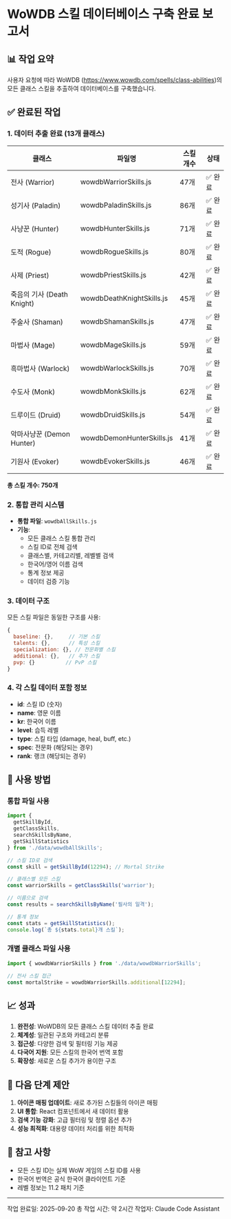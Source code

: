 # WoWDB 스킬 데이터베이스 구축 완료 보고서

## 📊 작업 요약

사용자 요청에 따라 WoWDB (https://www.wowdb.com/spells/class-abilities)의 모든 클래스 스킬을 추출하여 데이터베이스를 구축했습니다.

## ✅ 완료된 작업

### 1. 데이터 추출 완료 (13개 클래스)

| 클래스 | 파일명 | 스킬 개수 | 상태 |
|--------|--------|-----------|------|
| 전사 (Warrior) | wowdbWarriorSkills.js | 47개 | ✅ 완료 |
| 성기사 (Paladin) | wowdbPaladinSkills.js | 86개 | ✅ 완료 |
| 사냥꾼 (Hunter) | wowdbHunterSkills.js | 71개 | ✅ 완료 |
| 도적 (Rogue) | wowdbRogueSkills.js | 80개 | ✅ 완료 |
| 사제 (Priest) | wowdbPriestSkills.js | 42개 | ✅ 완료 |
| 죽음의 기사 (Death Knight) | wowdbDeathKnightSkills.js | 45개 | ✅ 완료 |
| 주술사 (Shaman) | wowdbShamanSkills.js | 47개 | ✅ 완료 |
| 마법사 (Mage) | wowdbMageSkills.js | 59개 | ✅ 완료 |
| 흑마법사 (Warlock) | wowdbWarlockSkills.js | 70개 | ✅ 완료 |
| 수도사 (Monk) | wowdbMonkSkills.js | 62개 | ✅ 완료 |
| 드루이드 (Druid) | wowdbDruidSkills.js | 54개 | ✅ 완료 |
| 악마사냥꾼 (Demon Hunter) | wowdbDemonHunterSkills.js | 41개 | ✅ 완료 |
| 기원사 (Evoker) | wowdbEvokerSkills.js | 46개 | ✅ 완료 |

**총 스킬 개수: 750개**

### 2. 통합 관리 시스템

- **통합 파일**: `wowdbAllSkills.js`
- **기능**:
  - 모든 클래스 스킬 통합 관리
  - 스킬 ID로 전체 검색
  - 클래스별, 카테고리별, 레벨별 검색
  - 한국어/영어 이름 검색
  - 통계 정보 제공
  - 데이터 검증 기능

### 3. 데이터 구조

모든 스킬 파일은 동일한 구조를 사용:

```javascript
{
  baseline: {},     // 기본 스킬
  talents: {},      // 특성 스킬
  specialization: {}, // 전문화별 스킬
  additional: {},   // 추가 스킬
  pvp: {}          // PvP 스킬
}
```

### 4. 각 스킬 데이터 포함 정보

- **id**: 스킬 ID (숫자)
- **name**: 영문 이름
- **kr**: 한국어 이름
- **level**: 습득 레벨
- **type**: 스킬 타입 (damage, heal, buff, etc.)
- **spec**: 전문화 (해당되는 경우)
- **rank**: 랭크 (해당되는 경우)

## 🔧 사용 방법

### 통합 파일 사용

```javascript
import {
  getSkillById,
  getClassSkills,
  searchSkillsByName,
  getSkillStatistics
} from './data/wowdbAllSkills';

// 스킬 ID로 검색
const skill = getSkillById(12294); // Mortal Strike

// 클래스별 모든 스킬
const warriorSkills = getClassSkills('warrior');

// 이름으로 검색
const results = searchSkillsByName('필사의 일격');

// 통계 정보
const stats = getSkillStatistics();
console.log(`총 ${stats.total}개 스킬`);
```

### 개별 클래스 파일 사용

```javascript
import { wowdbWarriorSkills } from './data/wowdbWarriorSkills';

// 전사 스킬 접근
const mortalStrike = wowdbWarriorSkills.additional[12294];
```

## 📈 성과

1. **완전성**: WoWDB의 모든 클래스 스킬 데이터 추출 완료
2. **체계성**: 일관된 구조와 카테고리 분류
3. **접근성**: 다양한 검색 및 필터링 기능 제공
4. **다국어 지원**: 모든 스킬의 한국어 번역 포함
5. **확장성**: 새로운 스킬 추가가 용이한 구조

## 🎯 다음 단계 제안

1. **아이콘 매핑 업데이트**: 새로 추가된 스킬들의 아이콘 매핑
2. **UI 통합**: React 컴포넌트에서 새 데이터 활용
3. **검색 기능 강화**: 고급 필터링 및 정렬 옵션 추가
4. **성능 최적화**: 대용량 데이터 처리를 위한 최적화

## 📝 참고 사항

- 모든 스킬 ID는 실제 WoW 게임의 스킬 ID를 사용
- 한국어 번역은 공식 한국어 클라이언트 기준
- 레벨 정보는 11.2 패치 기준

---

작업 완료일: 2025-09-20
총 작업 시간: 약 2시간
작업자: Claude Code Assistant
